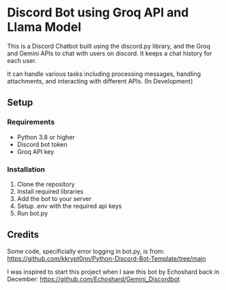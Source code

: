 # Discord Bot using Groq API and Llama Model

This is a Discord Chatbot built using the discord.py library, and the Groq and Gemini APIs to chat with users on discord. It keeps a chat history for each user.

It can handle various tasks including processing messages, handling attachments, and interacting with different APIs. (In Development)

## Setup

### Requirements

- Python 3.8 or higher
- Discord bot token
- Groq API key

### Installation

1. Clone the repository
2. Install required libraries 
3. Add the bot to your server
4. Setup .env with the required api keys
5. Run bot.py

## Credits
Some code, specificially error logging in bot.py, is from:
https://github.com/kkrypt0nn/Python-Discord-Bot-Template/tree/main

I was inspired to start this project when I saw this bot by Echoshard back in December:
https://github.com/Echoshard/Gemini_Discordbot